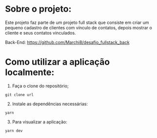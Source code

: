 Sobre o projeto:
===========================

Este projeto faz parte de um projeto full stack que consiste em criar um pequeno cadastro de clientes com vínculo de contatos, depois mostrar o cliente e seus contatos vinculados.

Back-End: https://github.com/Marchi8/desafio_fullstack_back

# Como utilizar a aplicação localmente:

1. Faça o clone do repositório;
```shell
git clone url 
```

2. Instale as dependências necessárias:
```shell
yarn 
```

3. Para visualizar a aplicação:
```shell
yarn dev
```


<!-- ## Você pode testar o app aqui:  -->